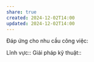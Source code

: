 ```yaml
---
share: true
created: 2024-12-02T14:00
updated: 2024-12-02T14:00
---
```

Đáp ứng cho nhu cầu công việc: 

Lĩnh vực:: 
Giải pháp kỹ thuật:: 